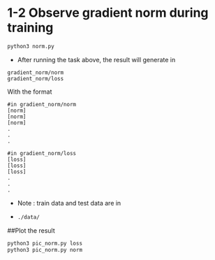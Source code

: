 # 1-2 **Observe gradient norm during training**

```bash
python3 norm.py
```

* After running the task above, the result will generate in

```
gradient_norm/norm
gradient_norm/loss
```

With the format

```
#in gradient_norm/norm
[norm]
[norm]
[norm]
.
.
.
```

```
#in gradient_norm/loss
[loss]
[loss]
[loss]
.
.
.
```

* Note : train data and test data are in

* ```bash
  ./data/
  ```
##Plot the result
```bash
python3 pic_norm.py loss
python3 pic_norm.py norm
```
